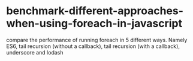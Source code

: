 # benchmark-different-approaches-when-using-foreach-in-javascript
compare the performance of running foreach in 5 different ways. Namely ES6, tail recursion (without a callback), tail recursion (with a callback), underscore and lodash
